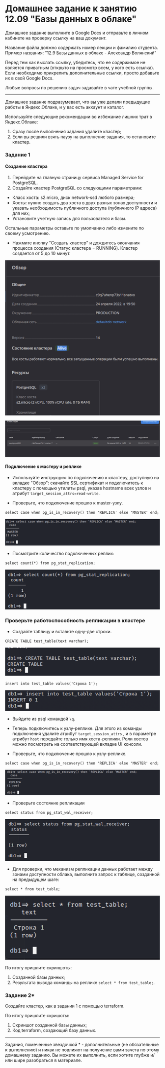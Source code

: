 # Домашнее задание к занятию 12.09 "Базы данных в облаке"

Домашнее задание выполните в Google Docs и отправьте в личном кабинете на проверку ссылку на ваш документ.

Название файла должно содержать номер лекции и фамилию студента. Пример названия: "12.9 Базы данных в облаке - Александр Волянский"

Перед тем как выслать ссылку, убедитесь, что ее содержимое не является приватным (открыто на просмотр всем, у кого есть ссылка). Если необходимо прикрепить дополнительные ссылки, просто добавьте их в свой Google Docs.

Любые вопросы по решению задач задавайте в чате учебной группы.

---

Домашнее задание подразумевает, что вы уже делали предыдущие работы в Яндекс.Облаке, и у вас есть аккаунт и каталог.


Используйте следующие рекомендации во избежание лишних трат в Яндекс.Облаке:
1) Сразу после выполнения задания удалите кластер;
2) Если вы решили взять паузу на выполнение задания, то остановите кластер.

### Задание 1


#### Создание кластера
1. Перейдите на главную страницу сервиса Managed Service for PostgreSQL.
1. Создайте кластер PostgreSQL со следующими параметрами:
- Класс хоста: s2.micro, диск network-ssd любого размера;
- Хосты: нужно создать два хоста в двух  разных зонах доступности  и указать необходимость публичного доступа (публичного IP адреса) для них;
- Установите учетную запись для пользователя и базы.

Остальные параметры оставьте по умолчанию либо измените по своему усмотрению.

* Нажмите кнопку "Создать кластер" и дождитесь окончания процесса создания (Статус кластера = RUNNING). Кластер создается от 5 до 10 минут.

![alt tag](https://github.com/avo1yanskiy/slin-homeworks/blob/main/sdb-homeworks/images/12-09/1.png)

![alt tag](https://github.com/avo1yanskiy/slin-homeworks/blob/main/sdb-homeworks/images/12-09/2.png)


#### Подключение к мастеру и реплике 

* Используйте инструкцию по подключению к кластеру, доступную на вкладке "Обзор": cкачайте SSL сертификат и подключитесь к кластеру с помощью утилиты psql, указав hostname всех узлов и атрибут ```target_session_attrs=read-write```.

* Проверьте, что подключение прошло к master-узлу.
```
select case when pg_is_in_recovery() then 'REPLICA' else 'MASTER' end;
```
![alt tag](https://github.com/avo1yanskiy/slin-homeworks/blob/main/sdb-homeworks/images/12-09/3.png)

* Посмотрите количество подключенных реплик:
```
select count(*) from pg_stat_replication;
```
![alt tag](https://github.com/avo1yanskiy/slin-homeworks/blob/main/sdb-homeworks/images/12-09/4.png)

### Проверьте работоспособность репликации в кластере

* Создайте таблицу и вставьте одну-две строки.
```
CREATE TABLE test_table(text varchar);
```

![alt tag](https://github.com/avo1yanskiy/slin-homeworks/blob/main/sdb-homeworks/images/12-09/5.png)

```
insert into test_table values('Строка 1');
```
![alt tag](https://github.com/avo1yanskiy/slin-homeworks/blob/main/sdb-homeworks/images/12-09/6.png)

* Выйдите из psql командой ```\q```.

* Теперь подключитесь к узлу-реплике. Для этого из команды подключения удалите атрибут ```target_session_attrs``` , и в параметре атрибут ```host``` передайте только имя хоста-реплики. Роли хостов можно посмотреть на соответствующей вкладке UI консоли.

* Проверьте, что подключение прошло к узлу-реплике.
```
select case when pg_is_in_recovery() then 'REPLICA' else 'MASTER' end;
```
![alt tag](https://github.com/avo1yanskiy/slin-homeworks/blob/main/sdb-homeworks/images/12-09/7.png)

* Проверьте состояние репликации
```
select status from pg_stat_wal_receiver;
```
![alt tag](https://github.com/avo1yanskiy/slin-homeworks/blob/main/sdb-homeworks/images/12-09/8.png)


* Для проверки, что механизм репликации данных работает между зонами доступности облака, выполните запрос к таблице, созданной на предыдущем шаге:
```
select * from test_table;
```
![alt tag](https://github.com/avo1yanskiy/slin-homeworks/blob/main/sdb-homeworks/images/12-09/9.png)

По итогу пришлите скриншоты:

1) Созданной базы данных;
2) Результата вывода команды на реплике ```select * from test_table;```.



### Задание 2*

Создайте кластер, как в задании 1 с помощью terraform.


По итогу пришлите скришоты:

1) Скриншот созданной базы данных;
2) Код terraform, создающий базу данных.

---

Задания, помеченные звездочкой * - дополнительные (не обязательные к выполнению) и никак не повлияют на получение вами зачета по этому домашнему заданию. Вы можете их выполнить, если хотите глубже и/или шире разобраться в материале.